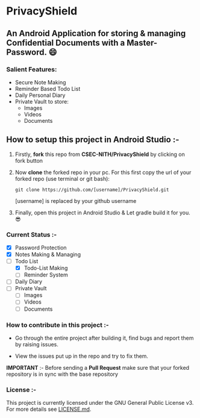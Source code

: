 # PrivacyShield

## An Android Application for storing & managing Confidential Documents with a Master-Password. :smile:

### Salient Features:
- Secure Note Making
- Reminder Based Todo List
- Daily Personal Diary
- Private Vault to store:
  - Images
  - Videos
  - Documents
  
## How to setup this project in Android Studio :-

1. Firstly, **fork** this repo from **CSEC-NITH/PrivacyShield** by clicking on fork button

2. Now **clone** the forked repo in your pc. For this first copy the url of your forked repo (use terminal or git bash):

   	`git clone https://github.com/[username]/PrivacyShield.git`

   	[username] is replaced by your github username

3. Finally, open this project in Android Studio & Let gradle build it for you. :sunglasses:

### Current Status :-
 - [x] Password Protection
 - [x] Notes Making & Managing
 - [ ] Todo List
   - [x] Todo-List Making
   - [ ] Reminder System
 - [ ] Daily Diary
 - [ ] Private Vault
   - [ ] Images
   - [ ] Videos
   - [ ] Documents

### How to contribute in this project :-

- Go through the entire project after building it, find bugs and report them by raising issues.

- View the issues put up in the repo and try to fix them.

 **IMPORTANT** :- Before sending a **Pull Request** make sure that your forked repository is in sync with the base repository
 
### License :-
This project is currently licensed under the GNU General Public License v3.  
For more details see [LICENSE.md](https://github.com/CSEC-NITH/Shield/blob/master/LICENSE).
